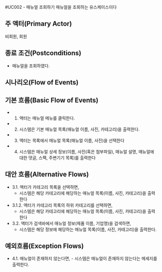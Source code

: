 #UC002 - 매뉴얼 조회하기
매뉴얼을 조회하는 유스케이스이다

## 주 액터(Primary Actor)
비회원, 회원

## 종료 조건(Postconditions)
- 매뉴얼을 조회하였다.

## 시나리오(Flow of Events)

## 기본 흐름(Basic Flow of Events)
- 1. 액터는 매뉴얼 메뉴를 클릭한다.
- 2. 시스템은 기본 매뉴얼 목록(매뉴얼 이름, 사진, 카테고리)을 출력한다.
- 3. 액터는 목록에서 매뉴얼 목록(매뉴얼 이름, 사진)을 선택한다
- 4. 시스템은 매뉴얼 상세 정보(이름, 사진(혹은 첨부파일), 매뉴얼 설명, 매뉴얼에 대한 댓글, 스팩, 주변기기 목록)를 출력한다

## 대안 흐름(Alternative Flows)
- 3.1. 액터가 카테고리 목록을 선택하면,
    - 시스템은 해당 카테고리에 해당하는 매뉴얼 목록(이름, 사진, 카테고리)을 출력한다
- 3.1.2. 액터가 카테고리 목록의 하위 카테고리를 선택하면,
    - 시스템은 해당 카테고리에 해당하는 매뉴얼 목록(이름, 사진, 카테고리)을 출력한다 
- 3.2. 액터가 검색바에서 매뉴얼 정보(제품 이름, 기업명)을 검색하면,
    - 시스템은 해당 정보에 해당하는 매뉴얼 목록(이름, 사진, 카테고리)을 출력한다.

## 예외흐름(Exception Flows)
- 4.1. 매뉴얼이 존재하지 않는다면,
      - 시스템은 매뉴얼이 존재하지 않는다는 메세지를 출력한다.
